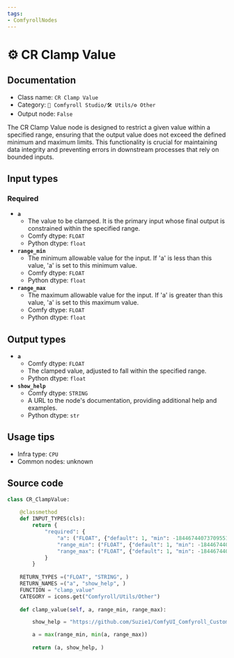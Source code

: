 ```yaml
---
tags:
- ComfyrollNodes
---
```


# ⚙️ CR Clamp Value
## Documentation
- Class name: `CR Clamp Value`
- Category: `🧩 Comfyroll Studio/🛠️ Utils/⚙️ Other`
- Output node: `False`

The CR Clamp Value node is designed to restrict a given value within a specified range, ensuring that the output value does not exceed the defined minimum and maximum limits. This functionality is crucial for maintaining data integrity and preventing errors in downstream processes that rely on bounded inputs.
## Input types
### Required
- **`a`**
    - The value to be clamped. It is the primary input whose final output is constrained within the specified range.
    - Comfy dtype: `FLOAT`
    - Python dtype: `float`
- **`range_min`**
    - The minimum allowable value for the input. If 'a' is less than this value, 'a' is set to this minimum value.
    - Comfy dtype: `FLOAT`
    - Python dtype: `float`
- **`range_max`**
    - The maximum allowable value for the input. If 'a' is greater than this value, 'a' is set to this maximum value.
    - Comfy dtype: `FLOAT`
    - Python dtype: `float`
## Output types
- **`a`**
    - Comfy dtype: `FLOAT`
    - The clamped value, adjusted to fall within the specified range.
    - Python dtype: `float`
- **`show_help`**
    - Comfy dtype: `STRING`
    - A URL to the node's documentation, providing additional help and examples.
    - Python dtype: `str`
## Usage tips
- Infra type: `CPU`
- Common nodes: unknown


## Source code
```python
class CR_ClampValue:
       
    @classmethod
    def INPUT_TYPES(cls):
        return {
            "required": {
                "a": ("FLOAT", {"default": 1, "min": -18446744073709551615, "max": 18446744073709551615}),
                "range_min": ("FLOAT", {"default": 1, "min": -18446744073709551615, "max": 18446744073709551615}),
                "range_max": ("FLOAT", {"default": 1, "min": -18446744073709551615, "max": 18446744073709551615}),
            }
        }
    
    RETURN_TYPES =("FLOAT", "STRING", )
    RETURN_NAMES =("a", "show_help", )
    FUNCTION = "clamp_value"    
    CATEGORY = icons.get("Comfyroll/Utils/Other")
    
    def clamp_value(self, a, range_min, range_max):

        show_help = "https://github.com/Suzie1/ComfyUI_Comfyroll_CustomNodes/wiki/Other-Nodes#cr-clamp-value"

        a = max(range_min, min(a, range_max))        
        
        return (a, show_help, )

```
